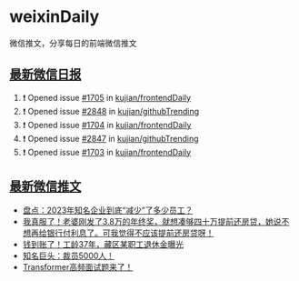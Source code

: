 # weixinDaily
微信推文，分享每日的前端微信推文

## [最新微信日报](https://github.com/kujian/weixinDaily/issues)

<!--START_SECTION:activity-->
1. ❗ Opened issue [#1705](https://github.com/kujian/frontendDaily/issues/1705) in [kujian/frontendDaily](https://github.com/kujian/frontendDaily)
2. ❗ Opened issue [#2848](https://github.com/kujian/githubTrending/issues/2848) in [kujian/githubTrending](https://github.com/kujian/githubTrending)
3. ❗ Opened issue [#1704](https://github.com/kujian/frontendDaily/issues/1704) in [kujian/frontendDaily](https://github.com/kujian/frontendDaily)
4. ❗ Opened issue [#2847](https://github.com/kujian/githubTrending/issues/2847) in [kujian/githubTrending](https://github.com/kujian/githubTrending)
5. ❗ Opened issue [#1703](https://github.com/kujian/frontendDaily/issues/1703) in [kujian/frontendDaily](https://github.com/kujian/frontendDaily)
<!--END_SECTION:activity-->


## [最新微信推文](https://weixin.qdkfweb.cn/)

<!-- BLOG-POST-LIST:START -->
- [盘点：2023年知名企业到底“减少”了多少员工？](https://weixin.qdkfweb.cn/43351.html)
- [我真服了！老婆刚发了3.8万的年终奖，就想凑够四十万提前还房贷，她说不想再给银行付利息了。可我觉得不应该提前还房贷呀！](https://weixin.qdkfweb.cn/43342.html)
- [钱到账了！工龄37年，藏区某职工退休金曝光](https://weixin.qdkfweb.cn/43343.html)
- [知名巨头：裁员5000人！](https://weixin.qdkfweb.cn/43369.html)
- [Transformer高频面试题来了！](https://weixin.qdkfweb.cn/43370.html)
<!-- BLOG-POST-LIST:END -->